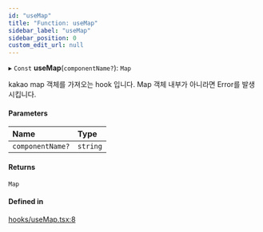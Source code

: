 ```yaml
---
id: "useMap"
title: "Function: useMap"
sidebar_label: "useMap"
sidebar_position: 0
custom_edit_url: null
---
```


▸ `Const` **useMap**(`componentName?`): `Map`

kakao map 객체를 가져오는 hook 입니다.
Map 객체 내부가 아니라면 Error를 발생 시킵니다.

#### Parameters

| Name | Type |
| :------ | :------ |
| `componentName?` | `string` |

#### Returns

`Map`

#### Defined in

[hooks/useMap.tsx:8](https://github.com/JaeSeoKim/react-kakao-maps/blob/1c2440a/src/hooks/useMap.tsx#L8)
